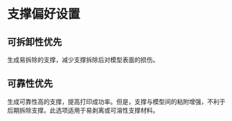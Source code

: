 # 支撑偏好设置

## 可拆卸性优先

生成易拆除的支撑，减少支撑拆除后对模型表面的损伤。

## 可靠性优先

生成可靠性高的支撑，提高打印成功率。但是，支撑与模型间的粘附增强，不利于后期拆除支撑。此选项适用于易剥离或可溶性支撑材料。
